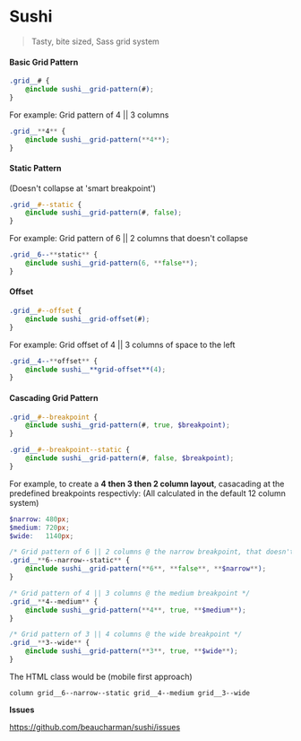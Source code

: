 # Sushi
> Tasty, bite sized, Sass grid system


#### Basic Grid Pattern

```scss
.grid__# {
	@include sushi__grid-pattern(#);
}
```

For example: Grid pattern of 4 || 3 columns

```scss
.grid__**4** {
	@include sushi__grid-pattern(**4**);
}
```

#### Static Pattern
(Doesn't collapse at 'smart breakpoint')

```scss
.grid__#--static {
	@include sushi__grid-pattern(#, false);
}
```

For example: Grid pattern of 6 || 2 columns that doesn't collapse

```scss
.grid__6--**static** {
	@include sushi__grid-pattern(6, **false**);
}
```

#### Offset

```scss
.grid__#--offset {
	@include sushi__grid-offset(#);
}
```

For example: Grid offset of 4 || 3 columns of space to the left

```scss
.grid__4--**offset** {
	@include sushi__**grid-offset**(4);
}
```

#### Cascading Grid Pattern

```scss
.grid__#--breakpoint {
	@include sushi__grid-pattern(#, true, $breakpoint);
}

.grid__#--breakpoint--static {
	@include sushi__grid-pattern(#, false, $breakpoint);
}
```

For example, to create a **4 then 3 then 2 column layout**, casacading at the predefined breakpoints respectivly:
(All calculated in the default 12 column system)

```scss
$narrow: 480px;
$medium: 720px;
$wide:   1140px;

/* Grid pattern of 6 || 2 columns @ the narrow breakpoint, that doesn't collapse */
.grid__**6--narrow--static** {
	@include sushi__grid-pattern(**6**, **false**, **$narrow**);
}

/* Grid pattern of 4 || 3 columns @ the medium breakpoint */
.grid__**4--medium** {
	@include sushi__grid-pattern(**4**, true, **$medium**);
}

/* Grid pattern of 3 || 4 columns @ the wide breakpoint */
.grid__**3--wide** {
	@include sushi__grid-pattern(**3**, true, **$wide**);
}
```

The HTML class would be (mobile first approach)

```
column grid__6--narrow--static grid__4--medium grid__3--wide
```

**Issues**

https://github.com/beaucharman/sushi/issues